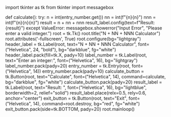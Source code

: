 import tkinter as tk
from tkinter import messagebox

def calculate():
    try:
        n = int(entry_number.get())
        nn = int(f"{n}{n}")
        nnn = int(f"{n}{n}{n}")
        result = n + nn + nnn
        result_label.config(text=f"Result: {result}")
    except ValueError:
        messagebox.showerror("Input Error", "Please enter a valid integer.")
root = tk.Tk()
root.title("N + NN + NNN Calculator")
root.attributes('-fullscreen', True)
root.configure(bg="lightgray")
header_label = tk.Label(root, text="N + NN + NNN Calculator", font=("Helvetica", 24, "bold"), bg="darkblue", fg="white")
header_label.pack(fill=tk.X, pady=10)
label_number = tk.Label(root, text="Enter an integer:", font=("Helvetica", 16), bg="lightgray")
label_number.pack(pady=20)
entry_number = tk.Entry(root, font=("Helvetica", 14))
entry_number.pack(pady=10)
calculate_button = tk.Button(root, text="Calculate", font=("Helvetica", 14), command=calculate, bg="darkblue", fg="white")
calculate_button.pack(pady=20)
result_label = tk.Label(root, text="Result: ", font=("Helvetica", 16), bg="lightblue", borderwidth=2, relief="solid")
result_label.place(relx=0.5, rely=0.6, anchor="center")
exit_button = tk.Button(root, text="Exit", font=("Helvetica", 14), command=root.destroy, bg="red", fg="white")
exit_button.pack(side=tk.BOTTOM, pady=20)
root.mainloop()
